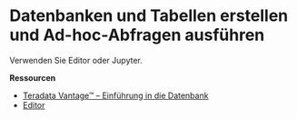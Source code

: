 Datenbanken und Tabellen erstellen und Ad-hoc-Abfragen ausführen
================================================================

Verwenden Sie Editor oder Jupyter.

**Ressourcen**

-   [Teradata Vantage™ – Einführung in die Datenbank](https://docs.teradata.com/search/all?query=Teradata+Vantage%25E2%2584%25A2+-+Database+Introduction&content-lang=en-US)
-   [Editor](https://docs.teradata.com/search/all?query=Editor&content-lang=en-US)
